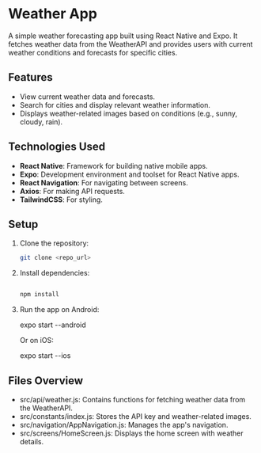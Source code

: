 # Weather App

A simple weather forecasting app built using React Native and Expo. It fetches weather data from the WeatherAPI and provides users with current weather conditions and forecasts for specific cities.

## Features
- View current weather data and forecasts.
- Search for cities and display relevant weather information.
- Displays weather-related images based on conditions (e.g., sunny, cloudy, rain).

## Technologies Used
- **React Native**: Framework for building native mobile apps.
- **Expo**: Development environment and toolset for React Native apps.
- **React Navigation**: For navigating between screens.
- **Axios**: For making API requests.
- **TailwindCSS**: For styling.

## Setup

1. Clone the repository:

   ```bash
   git clone <repo_url>

2. Install dependencies:

    ```bash

    npm install

3. Run the app on Android:

   

    expo start --android

    Or on iOS:
   
    expo start --ios

## Files Overview
- src/api/weather.js: Contains functions for fetching weather data from the WeatherAPI.
- src/constants/index.js: Stores the API key and weather-related images.
- src/navigation/AppNavigation.js: Manages the app's navigation.
- src/screens/HomeScreen.js: Displays the home screen with weather details.
